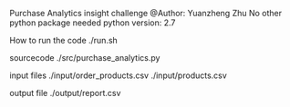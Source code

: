  Purchase Analytics insight challenge
 @Author: Yuanzheng Zhu
 No other python package needed
 python version: 2.7

 How to run the code
./run.sh

 sourcecode
./src/purchase_analytics.py

 input files
./input/order_products.csv ./input/products.csv

 output file
./output/report.csv